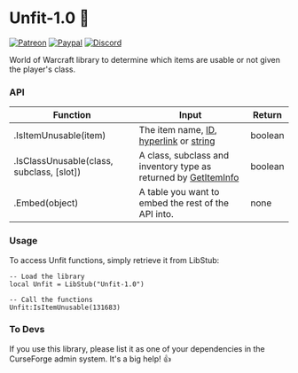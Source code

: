 # Unfit-1.0 :no_entry_sign:
[![Patreon](http://img.shields.io/badge/news%20&%20rewards-patreon-ff4d42)](https://www.patreon.com/jaliborc)
[![Paypal](http://img.shields.io/badge/donate-paypal-1d3fe5)](https://www.paypal.me/jaliborc)
[![Discord](http://img.shields.io/badge/discuss-discord-5865F2)](https://bit.ly/discord-jaliborc)

World of Warcraft library to determine which items are usable or not given the player's class.

### API
 Function | Input | Return
 -------- | ----- | ------
.IsItemUnusable(item) | The item name, [ID](http://wowprogramming.com/docs/api_types#itemID), [hyperlink](http://wowprogramming.com/docs/api_types#hyperlink) or [string](http://wowprogramming.com/docs/api_types#itemString) | boolean
.IsClassUnusable(class, subclass, [slot]) | A class, subclass and inventory type as returned by [GetItemInfo](http://wowprogramming.com/docs/api/GetItemInfo) | boolean
.Embed(object) | A table you want to embed the rest of the API into. | none

### Usage
To access Unfit functions, simply retrieve it from LibStub:

    -- Load the library
    local Unfit = LibStub("Unfit-1.0")

    -- Call the functions
    Unfit:IsItemUnusable(131683)

### To Devs
If you use this library, please list it as one of your dependencies in the CurseForge admin system. It's a big help! :+1:
